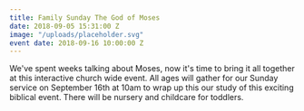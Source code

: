 ```yaml
---
title: Family Sunday The God of Moses
date: 2018-09-05 15:31:00 Z
image: "/uploads/placeholder.svg"
event date: 2018-09-16 10:00:00 Z
---
```


We've spent weeks talking about Moses, now it's time to bring it all together at this interactive church wide event. All ages will gather for our Sunday service on September 16th at 10am to wrap up this our study of this exciting biblical event. There will be nursery and childcare for toddlers.